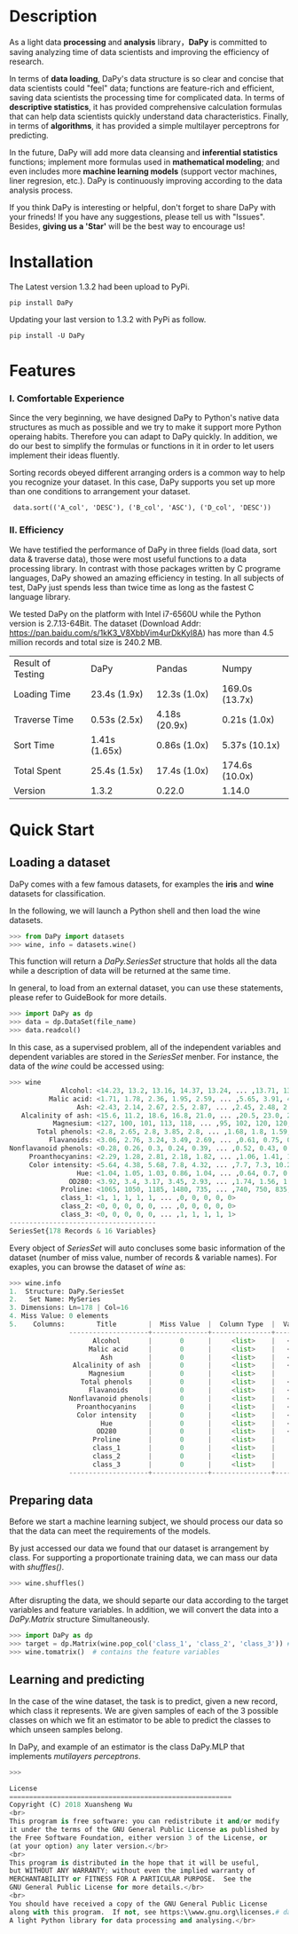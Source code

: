 
Description
========================================================
As a light data **processing** and **analysis** library，**DaPy** is
committed to saving analyzing time of data scientists 
and improving the efficiency of research.
  
In terms of **data loading**, DaPy's data structure 
is so clear and concise that data scientists could "feel" data;
functions are feature-rich and efficient, saving data
scientists the processing time for complicated data. In terms
of **descriptive statistics**, it has provided comprehensive
calculation formulas that can help data scientists quickly
understand data characteristics. Finally, in terms of 
**algorithms**, it has provided a simple multilayer 
perceptrons for predicting.

In the future, DaPy will add more data cleansing and
**inferential statistics** functions; implement more formulas
used in **mathematical modeling**; and even includes more 
**machine learning models** (support vector machines, liner regresion, etc.). DaPy is
continuously improving according to the data analysis process.  

If you think DaPy is interesting or helpful,
don't forget to share DaPy with your frineds! If you have 
any suggestions, please tell us with "Issues". Besides, 
**giving us a 'Star'** will be the best way to encourage us!  

Installation
========================================================
The Latest version 1.3.2 had been upload to PyPi.
```
pip install DaPy
```
Updating your last version to 1.3.2 with PyPi as follow.
```
pip install -U DaPy
```

Features
========================================================
### Ⅰ. Comfortable Experience
Since the very beginning, we have designed DaPy to Python's 
native data structures as much as possible and we try to make 
it support more Python operaing habits. Therefore you can 
adapt to DaPy quickly. In addition, we do our best to simplify
the formulas or functions in it in order to let users 
implement their ideas fluently.  
  
  
Sorting records obeyed different arranging orders is a 
common way to help you recognize your dataset. In this case,
DaPy supports you set up more than one conditions to arrangement 
your dataset. 
```Pyton
 data.sort(('A_col', 'DESC'), ('B_col', 'ASC'), ('D_col', 'DESC'))
 ```
  
### Ⅱ. Efficiency  
We have testified the performance of DaPy in three fields 
(load data, sort data & traverse data), 
those were most useful functions to a data processing library.
In contrast with those packages written by C programe languages,
DaPy showed an amazing efficiency in testing. In all subjects of
test, DaPy just spends less than twice time as long as the 
fastest C language library.   
  
  
We tested DaPy on the platform with
Intel i7-6560U while the Python version is 2.7.13-64Bit. The 
dataset (Download Addr: https://pan.baidu.com/s/1kK3_V8XbbVim4urDkKyI8A)
has more than 4.5 million records and total size is 
240.2 MB. 

<table>
<tr>
	<td>Result of Testing</td>
	<td>DaPy</td>
	<td>Pandas</td>
	<td>Numpy</td> 
</tr>
<tr>
	<td>Loading Time</td>
	<td>23.4s (1.9x)</td>
	<td>12.3s (1.0x)</td>

<td>169.0s (13.7x)</td>
</tr>
<tr>
	<td>Traverse Time</td>
	<td>0.53s (2.5x)</td>
<td>4.18s (20.9x)</td>
	<td>0.21s (1.0x)</td>
</tr>
<tr>
	<td>Sort Time</td>
	<td>1.41s (1.65x)</td>
	<td>0.86s (1.0x)</td>
	<td>5.37s (10.1x)</td>
	</tr>
<tr>
	<td>Total Spent</td>
	<td>25.4s (1.5x)</td>
	<td>17.4s (1.0x)</td>
	<td>174.6s (10.0x)</td>
	</tr>
<tr>
	<td>Version</td>
	<td>1.3.2</td>
	<td>0.22.0</td>
	<td>1.14.0</td>
	</tr>
</table>  

Quick Start
========================================================
## Loading a dataset
DaPy comes with a few famous datasets, for examples the **iris** 
and **wine** datasets for classification.   
  
In the following, we will launch a Python shell and then 
load the wine datasets. 
```Python
>>> from DaPy import datasets
>>> wine, info = datasets.wine()
```
This function will return a *DaPy.SeriesSet* structure that holds 
all the data while a description of data will be returned at the 
same time. 
  
In general, to load from an external dataset, you can use these 
statements, please refer to GuideBook for more details.
```Python
>>> import DaPy as dp
>>> data = dp.DataSet(file_name)
>>> data.readcol()
```
In this case, as a supervised problem, all of the 
independent variables and dependent variables are stored in the 
*SeriesSet* menber. For instance, the data of the *wine* could be accessed using:
```Python
>>> wine
             Alcohol: <14.23, 13.2, 13.16, 14.37, 13.24, ... ,13.71, 13.4, 13.27, 13.17, 14.13>
          Malic acid: <1.71, 1.78, 2.36, 1.95, 2.59, ... ,5.65, 3.91, 4.28, 2.59, 4.1>
                 Ash: <2.43, 2.14, 2.67, 2.5, 2.87, ... ,2.45, 2.48, 2.26, 2.37, 2.74>
   Alcalinity of ash: <15.6, 11.2, 18.6, 16.8, 21.0, ... ,20.5, 23.0, 20.0, 20.0, 24.5>
           Magnesium: <127, 100, 101, 113, 118, ... ,95, 102, 120, 120, 96>
       Total phenols: <2.8, 2.65, 2.8, 3.85, 2.8, ... ,1.68, 1.8, 1.59, 1.65, 2.05>
          Flavanoids: <3.06, 2.76, 3.24, 3.49, 2.69, ... ,0.61, 0.75, 0.69, 0.68, 0.76>
Nonflavanoid phenols: <0.28, 0.26, 0.3, 0.24, 0.39, ... ,0.52, 0.43, 0.43, 0.53, 0.56>
     Proanthocyanins: <2.29, 1.28, 2.81, 2.18, 1.82, ... ,1.06, 1.41, 1.35, 1.46, 1.35>
     Color intensity: <5.64, 4.38, 5.68, 7.8, 4.32, ... ,7.7, 7.3, 10.2, 9.3, 9.2>
                 Hue: <1.04, 1.05, 1.03, 0.86, 1.04, ... ,0.64, 0.7, 0.59, 0.6, 0.61>
               OD280: <3.92, 3.4, 3.17, 3.45, 2.93, ... ,1.74, 1.56, 1.56, 1.62, 1.6>
             Proline: <1065, 1050, 1185, 1480, 735, ... ,740, 750, 835, 840, 560>
             class_1: <1, 1, 1, 1, 1, ... ,0, 0, 0, 0, 0>
             class_2: <0, 0, 0, 0, 0, ... ,0, 0, 0, 0, 0>
             class_3: <0, 0, 0, 0, 0, ... ,1, 1, 1, 1, 1>
-------------------------------------
SeriesSet{178 Records & 16 Variables}
```
Every object of *SeriesSet* will auto concluses some basic information of the 
dataset (number of miss value, number of records & variable names). For exaples, 
you can browse the dataset of *wine* as:
```Python
>>> wine.info
1.  Structure: DaPy.SeriesSet
2.   Set Name: MySeries
3. Dimensions: Ln=178 | Col=16
4. Miss Value: 0 elements
5.    Columns:        Title        |  Miss Value  |  Column Type  |  Value Type 
               --------------------+--------------+---------------+-------------
                     Alcohol       |       0      |     <list>    |   <float>   
                    Malic acid     |       0      |     <list>    |   <float>   
                       Ash         |       0      |     <list>    |   <float>   
                Alcalinity of ash  |       0      |     <list>    |   <float>   
                    Magnesium      |       0      |     <list>    |    <int>    
                  Total phenols    |       0      |     <list>    |   <float>   
                    Flavanoids     |       0      |     <list>    |   <float>   
               Nonflavanoid phenols|       0      |     <list>    |   <float>   
                 Proanthocyanins   |       0      |     <list>    |   <float>   
                 Color intensity   |       0      |     <list>    |   <float>   
                       Hue         |       0      |     <list>    |   <float>   
                      OD280        |       0      |     <list>    |   <float>   
                     Proline       |       0      |     <list>    |    <int>    
                     class_1       |       0      |     <list>    |    <int>    
                     class_2       |       0      |     <list>    |    <int>    
                     class_3       |       0      |     <list>    |    <int>    
               --------------------+--------------+---------------+-------------
```
## Preparing data
Before we start a machine learning subject, we should process our 
data so that the data can meet the requirements of the models.   
  
By just accessed our data we found that our dataset is arrangement 
by class. For supporting a proportionate training data, we can 
mass our data with *shuffles()*.
```Python
>>> wine.shuffles()
```
After disrupting the data, we should separte our data according to the 
target variables and feature variables. In addition, we will convert 
the data into a *DaPy.Matrix* structure Simultaneously.
```Python
>>> import DaPy as dp
>>> target = dp.Matrix(wine.pop_col('class_1', 'class_2', 'class_3')) # contains the target
>>> wine.tomatrix()  # contains the feature variables
```
## Learning and predicting
In the case of the wine dataset, the task is to predict, given a new record, 
which class it represents. We are given samples of each of the 3 possible classes on 
which we fit an estimator to be able to predict the classes to which unseen samples belong.  
  
In DaPy, and example of an estimator is the class DaPy.MLP that implements *mutilayers perceptrons*. 
```Python
>>>

License
========================================================
Copyright (C) 2018 Xuansheng Wu
<br>
This program is free software: you can redistribute it and/or modify
it under the terms of the GNU General Public License as published by
the Free Software Foundation, either version 3 of the License, or
(at your option) any later version.</br>
<br>
This program is distributed in the hope that it will be useful,
but WITHOUT ANY WARRANTY; without even the implied warranty of
MERCHANTABILITY or FITNESS FOR A PARTICULAR PURPOSE.  See the
GNU General Public License for more details.</br>
<br>
You should have received a copy of the GNU General Public License
along with this program.  If not, see https:\\www.gnu.org\licenses.# datapy
A light Python library for data processing and analysing.</br>
